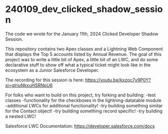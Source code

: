 # 240109_dev_clicked_shadow_session
The code we wrote for the January 11th, 2024 Clicked Developer Shadow Session.

This repository contains two Apex classes and a Lightning Web Component that displays the Top 5 accounts listed by Annual Revenue. The goal of this project was to write a little bit of Apex, a little bit of an LWC, and do some declarative stuff to show off what a typical ticket might look like in the ecosystem as a Junior Salesforce Developer.

The recording for this session is here: https://youtu.be/kxzoc7v9P0Y?si=glriuNkxuHSRNpU6

For folks who want to build on this project, try forking and building:
-test classes
-functionality for the checkboxes in the lightning-datatable module
-additional LWCs for additional functionality!
  -try building something similar for the Contact object!
  -try building something record specific!
  -try building a nested LWC!

Salesforce LWC Documentation:
https://developer.salesforce.com/docs
